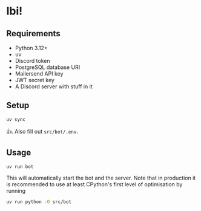 # Ibi!

## Requirements
- Python 3.12+
- uv
- Discord token
- PostgreSQL database URI
- Mailersend API key
- JWT secret key
- A Discord server with stuff in it
## Setup
```sh
uv sync
```
👍. Also fill out `src/bot/.env`.
## Usage
```sh
uv run bot
```
This will automatically start the bot and the server. Note that in production it is recommended to use at least CPython's first level of optimisation by running
```sh
uv run python -O src/bot
```
